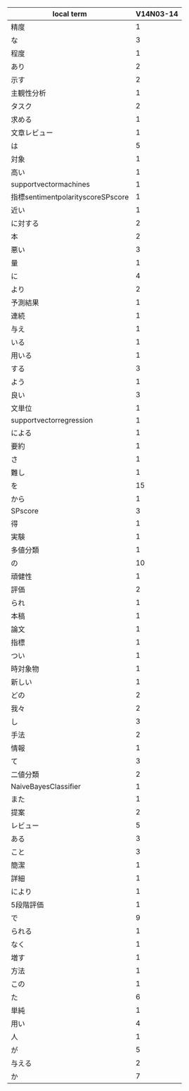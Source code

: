 local term | V14N03-14
---  | ---
精度 | 1
な | 3
程度 | 1
あり | 2
示す | 2
主観性分析 | 1
タスク | 2
求める | 1
文章レビュー | 1
は | 5
対象 | 1
高い | 1
supportvectormachines | 1
指標sentimentpolarityscoreSPscore | 1
近い | 1
に対する | 2
本 | 2
悪い | 3
量 | 1
に | 4
より | 2
予測結果 | 1
連続 | 1
与え | 1
いる | 1
用いる | 1
する | 3
よう | 1
良い | 3
文単位 | 1
supportvectorregression | 1
による | 1
要約 | 1
さ | 1
難し | 1
を | 15
から | 1
SPscore | 3
得 | 1
実験 | 1
多値分類 | 1
の | 10
頑健性 | 1
評価 | 2
られ | 1
本稿 | 1
論文 | 1
指標 | 1
つい | 1
時対象物 | 1
新しい | 1
どの | 2
我々 | 2
し | 3
手法 | 2
情報 | 1
て | 3
二値分類 | 2
NaiveBayesClassifier | 1
また | 1
提案 | 2
レビュー | 5
ある | 3
こと | 3
簡潔 | 1
詳細 | 1
により | 1
5段階評価 | 1
で | 9
られる | 1
なく | 1
増す | 1
方法 | 1
この | 1
た | 6
単純 | 1
用い | 4
人 | 1
が | 5
与える | 2
か | 7
